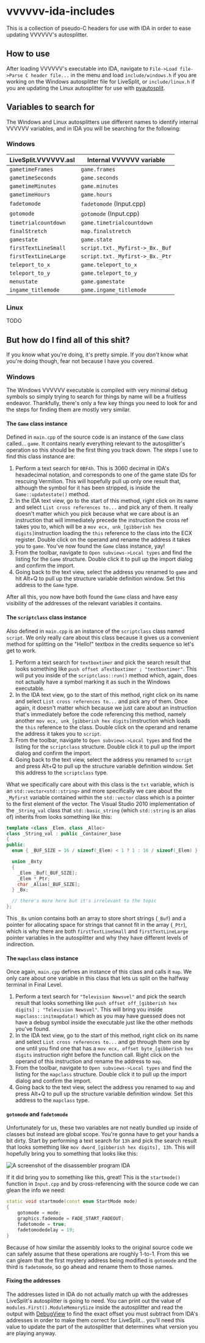 # vvvvvv-ida-includes

This is a collection of pseudo-C headers for use with IDA in order to ease updating VVVVVV's autosplitter.

## How to use

After loading VVVVVV's executable into IDA, navigate to `File->Load file->Parse C header file...` in the menu and load `include/windows.h` if you are working on the Windows autosplitter file for LiveSplit, or `include/linux.h` if you are updating the Linux autosplitter for use with [pyautosplit](https://github.com/christofsteel/pyautosplit).

## Variables to search for

The Windows and Linux autosplitters use different names to identify internal VVVVVV variables, and in IDA you will be searching for the following:

### Windows

| LiveSplit.VVVVVV.asl          | Internal VVVVVV variable        |
|-------------------------------|---------------------------------|
| `gametimeFrames`              | `game.frames`                   |
| `gametimeSeconds`             | `game.seconds`                  |
| `gametimeMinutes`             | `game.minutes`                  |
| `gametimeHours`               | `game.hours`                    |
| `fadetomode`                  | `fadetomode` (Input.cpp)        |
| `gotomode`                    | `gotomode` (Input.cpp)          |
| `timetrialcountdown`          | `game.timetrialcountdown`       |
| `finalStretch`                | `map.finalstretch`              |
| `gamestate`                   | `game.state`                    |
| `firstTextLineSmall`          | `script.txt._Myfirst->_Bx._Buf` |
| `firstTextLineLarge`          | `script.txt._Myfirst->_Bx._Ptr` |
| `teleport_to_x`               | `game.teleport_to_x`            |
| `teleport_to_y`               | `game.teleport_to_y`            |
| `menustate`                   | `game.gamestate`                |
| `ingame_titlemode`            | `game.ingame_titlemode`         |

### Linux

TODO

## But how do I find all of this shit?

If you know what you're doing, it's pretty simple. If you *don't* know what you're doing though, fear not because I have you covered.

### Windows

The Windows VVVVVV executable is compiled with very minimal debug symbols so simply trying to search for things by name will be a fruitless endeavor. Thankfully, there's only a few key things you need to look for and the steps for finding them are mostly very similar.

#### The `Game` class instance

 Defined in `main.cpp` of the source code is an instance of the `Game` class called... `game`. It contains nearly everything relevant to the autosplitter's operation so this should be the first thing you track down. The steps I use to find this class instance are:

1. Perform a text search for `0BF4h`. This is 3060 decimal in IDA's hexadecimal notation, and corresponds to one of the game state IDs for rescuing Vermilion. This will hopefully pull up only one result that, although the symbol for it has been stripped, is inside the `Game::updatestate()` method.
2. In the IDA text view, go to the start of this method, right click on its name and select `List cross references to...` and pick any of them. It really doesn't matter which you pick because what we care about is an instruction that will immediately precede the instruction the cross ref takes you to, which will be a `mov ecx, unk_[gibberish hex digits]`instruction loading the `this` reference to the class into the ECX register. Double click on the operand and rename the address it takes you to `game`. You've now found the `Game` class instance, yay!
3. From the toolbar, navigate to `Open subviews->Local types` and find the listing for the `Game` structure. Double click it to pull up the import dialog and confirm the import.
4. Going back to the text view, select the address you renamed to `game` and hit Alt+Q to pull up the structure variable definition window. Set this address to the `Game` type.

After all this, you now have both found the `Game` class and have easy visibility of the addresses of the relevant variables it contains.

#### The `scriptclass` class instance

Also defined in `main.cpp` is an instance of the `scriptclass` class named `script`. We only really care about this class because it gives us a convenient method for splitting on the "Hello!" textbox in the credits sequence so let's get to work.

1. Perform a text search for `textboxtimer` and pick the search result that looks something like `push offset aTextboxtimer ; "textboxtimer"`. This will put you inside of the `scriptclass::run()` method which, again, does not actually have a symbol marking it as such in the Windows executable.
2. In the IDA text view, go to the start of this method, right click on its name and select `List cross references to...` and pick any of them. Once again, it doesn't matter which because we just care about an instruction that's immediately before the code referencing this method, namely another `mov ecx, unk_[gibberish hex digits]`instruction which loads the `this` reference to the class. Double click on the operand and rename the address it takes you to `script`.
3. From the toolbar, navigate to `Open subviews->Local types` and find the listing for the `scriptclass` structure. Double click it to pull up the import dialog and confirm the import.
4. Going back to the text view, select the address you renamed to `script` and press Alt+Q to pull up the structure variable definition window. Set this address to the `scriptclass` type.

What we specifically care about with this class is the `txt` variable, which is an `std::vector<std::string>` and more specifically we care about the `_Myfirst` variable contained within the `std::vector` class which is a pointer to the first element of the vector. The Visual Studio 2010 implementation of the `_String_val` class that `std::basic_string` (which `std::string` is an alias of) inherits from looks something like this:

```cpp
template <class _Elem, class _Alloc>
class _String_val : public _Container_base
{
public:
  enum { _BUF_SIZE = 16 / sizeof(_Elem) < 1 ? 1 : 16 / sizeof(_Elem) };

  union _Bxty
  {
    _Elem _Buf[_BUF_SIZE];
    _Elem *_Ptr;
    char _Alias[_BUF_SIZE];
  } _Bx;

  // there's more here but it's irrelevant to the topic
};
```

This `_Bx` union contains both an array to store short strings (`_Buf`) and a pointer for allocating space for strings that cannot fit in the array (`_Ptr`), which is why there are both `firstTextLineSmall` and `firstTextLineLarge` pointer variables in the autosplitter and why they have different levels of indirection.

#### The `mapclass` class instance

Once again, `main.cpp` defines an instance of this class and calls it `map`. We only care about one variable in this class that lets us split on the halfway terminal in Final Level.

1. Perform a text search for `"Television Newsvel"` and pick the search result that looks something like `push offset off_[gibberish hex digits] ; "Television Newsvel"`. This will bring you inside `mapclass::initmapdata()` which as you may have guessed does not have a debug symbol inside the executable just like the other methods you've found.
2. In the IDA text view, go to the start of this method, right click on its name and select `List cross references to...` and go through them one by one until you find one that has a `mov ecx, offset byte_[gibberish hex digits` instruction right before the function call. Right click on the operand of this instruction and rename the address to `map`.
3. From the toolbar, navigate to `Open subviews->Local types` and find the listing for the `mapclass` structure. Double click it to pull up the import dialog and confirm the import.
4. Going back to the text view, select the address you renamed to `map` and press Alt+Q to pull up the structure variable definition window. Set this address to the `mapclass` type.

#### `gotomode` and `fadetomode`

Unfortunately for us, these two variables are not neatly bundled up inside of classes but instead are global scope. You're gonna have to get your hands a bit dirty. Start by performing a text search for `13h` and pick the search result that looks something like `mov dword_[gibberish hex digits], 13h`. This will hopefully bring you to something that looks like this:

![A screenshot of the disassembler program IDA](images/gotomode_fadetomode.png)

If it did bring you to something like this, great! This is the `startmode()` function in `Input.cpp` and by cross-referencing with the source code we can glean the info we need:

```cpp
static void startmode(const enum StartMode mode)
{
    gotomode = mode;
    graphics.fademode = FADE_START_FADEOUT;
    fadetomode = true;
    fadetomodedelay = 19;
}
```

Because of how similar the assembly looks to the original source code we can safely assume that these operations are roughly 1-to-1. From this we can gleam that the first mystery address being modified is `gotomode` and the third is `fadetomode`, so go ahead and rename them to those names.

#### Fixing the addresses

The addresses listed in IDA do not actually match up with the addresses LiveSplit's autosplitter is going to need. You can print out the value of `modules.First().ModuleMemorySize` inside the autosplitter and read the output with [DebugView](https://learn.microsoft.com/en-us/sysinternals/downloads/debugview) to find the exact offset you must subtract from IDA's addresses in order to make them correct for LiveSplit... you'll need this value to update the part of the autosplitter that determines what version you are playing anyway.

